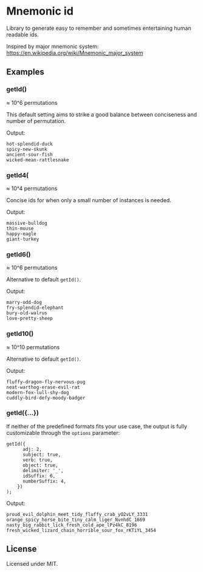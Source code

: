 # Mnemonic id

Library to generate easy to remember and sometimes entertaining human readable ids.

Inspired by major mnemonic system:
https://en.wikipedia.org/wiki/Mnemonic_major_system


## Examples

### getId()

≈ 10^6 permutations

This default setting aims to strike a good balance between  conciseness and number of permutation.

Output:
```
hot-splendid-duck
spicy-new-skunk
ancient-sour-fish
wicked-mean-rattlesnake
```

### getId4(

≈ 10^4 permutations

Concise ids for when only a small number of instances is needed.

Output:
```
massive-bulldog
thin-mouse
happy-eagle
giant-turkey
```

### getId6()

≈ 10^6 permutations

Alternative to default `getId()`.

Output:
```
marry-odd-dog
fry-splendid-elephant
bury-old-walrus
love-pretty-sheep
```

### getId10()

≈ 10^10 permutations

Alternative to default `getId()`.

Output:
```
fluffy-dragon-fly-nervous-pug
neat-warthog-erase-evil-rat
modern-fox-lull-shy-dog
cuddly-bird-defy-moody-badger
```

### getId({...})

If neither of the predefined formats fits your use case, 
the output is fully customizable through the `options` parameter:
```
getId({
      adj: 2,
      subject: true,
      verb: true,
      object: true,
      delimiter: '_',
      idSuffix: 6,
      numberSuffix: 4,
    })
);
```
Output:
```
proud_evil_dolphin_meet_tidy_fluffy_crab_yO2vLY_3331
orange_spicy_horse_bite_tiny_calm_liger_NvnhdC_1669
nasty_big_rabbit_lick_fresh_cold_ape_lPz4kC_8196
fresh_wicked_lizard_chain_horrible_sour_fox_rKTiYL_3454
```

## License

Licensed under MIT.
